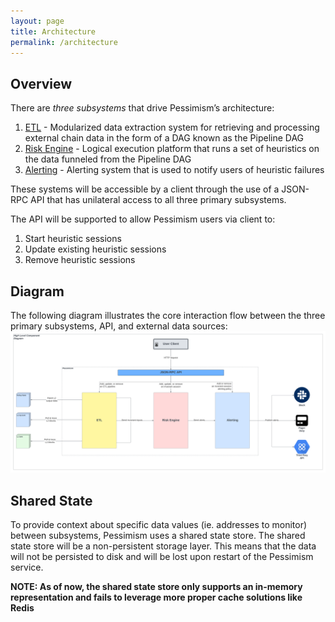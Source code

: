 ```yaml
---
layout: page
title: Architecture
permalink: /architecture
---
```


## Overview
There are *three subsystems* that drive Pessimism’s architecture:
1. [ETL](etl.markdown) - Modularized data extraction system for retrieving and processing external chain data in the form of a DAG known as the Pipeline DAG
2. [Risk Engine](engine.markdown) - Logical execution platform that runs a set of heuristics on the data funneled from the Pipeline DAG
3. [Alerting](alerting.markdown) - Alerting system that is used to notify users of heuristic failures

These systems will be accessible by a client through the use of a JSON-RPC API that has unilateral access to all three primary subsystems.

The API will be supported to allow Pessimism users via client to:
1. Start heuristic sessions
2. Update existing heuristic sessions
3. Remove heuristic sessions

## Diagram
The following diagram illustrates the core interaction flow between the three primary subsystems, API, and external data sources:
![high level component diagram](../assets/images/high_level_diagram.png)

## Shared State
To provide context about specific data values (ie. addresses to monitor) between subsystems, Pessimism uses a shared state store. The shared state store will be a non-persistent storage layer. This means that the data will not be persisted to disk and will be lost upon restart of the Pessimism service.

**NOTE: As of now, the shared state store only supports an in-memory representation and fails to leverage more proper cache solutions like Redis**
